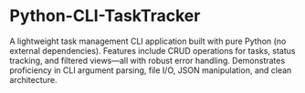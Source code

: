 # Python-CLI-TaskTracker
A lightweight task management CLI application built with pure Python (no external dependencies). Features include CRUD operations for tasks, status tracking, and filtered views—all with robust error handling. Demonstrates proficiency in CLI argument parsing, file I/O, JSON manipulation, and clean architecture.
